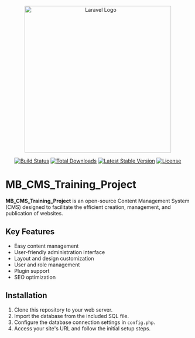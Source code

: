 <p align="center"><a href="https://laravel.com" target="_blank"><img src="https://raw.githubusercontent.com/laravel/art/master/logo-lockup/5%20SVG/2%20CMYK/1%20Full%20Color/laravel-logolockup-cmyk-red.svg" width="400" alt="Laravel Logo"></a></p>

<p align="center">
<a href="https://github.com/laravel/framework/actions"><img src="https://github.com/laravel/framework/workflows/tests/badge.svg" alt="Build Status"></a>
<a href="https://packagist.org/packages/laravel/framework"><img src="https://img.shields.io/packagist/dt/laravel/framework" alt="Total Downloads"></a>
<a href="https://packagist.org/packages/laravel/framework"><img src="https://img.shields.io/packagist/v/laravel/framework" alt="Latest Stable Version"></a>
<a href="https://packagist.org/packages/laravel/framework"><img src="https://img.shields.io/packagist/l/laravel/framework" alt="License"></a>
</p>

# MB_CMS_Training_Project

**MB_CMS_Training_Project** is an open-source Content Management System (CMS) designed to facilitate the efficient creation, management, and publication of websites.

## Key Features

- Easy content management
- User-friendly administration interface
- Layout and design customization
- User and role management
- Plugin support
- SEO optimization

## Installation

1. Clone this repository to your web server.
2. Import the database from the included SQL file.
3. Configure the database connection settings in `config.php`.
4. Access your site's URL and follow the initial setup steps.
